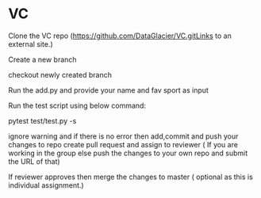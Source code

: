 # VC
Clone the VC repo (https://github.com/DataGlacier/VC.gitLinks to an external site.)

Create a new branch

checkout newly created branch

Run the add.py and provide your name and fav sport as input

Run the test script using below command:      

pytest test/test.py -s

ignore warning and if there is no error then add,commit and push your changes to repo
create pull request and assign to reviewer ( If you are working in the group else push the changes to your own repo and submit the URL of that)

If reviewer approves then merge the changes to master ( optional as this is individual assignment.)
